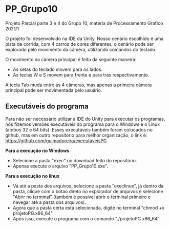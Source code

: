 # PP_Grupo10
Projeto Parcial parte 3 e 4 do Grupo 10, matéria de Processamento Gráfico 2021/1

O projeto foi desenvolvido na IDE da Unity. Nosso cenário escolhido é uma pista de corrida, com 4 carros de cores diferentes, o cenário pode ser explorado pelo movimento da câmera, utilizando comandos do teclado.

O movimento na câmera principal é feito da seguinte maneira:
- As setas do teclado movem para os lados.
- As teclas W e S movem para frente e para trás respectivamente.

A tecla Tab muda entre as 4 câmeras, mas apenas a primeira câmera principal pode ser movimentada pelo usuário.

## Executáveis do programa
Para não ser necessário utilizar a IDE do Unity para executar os programas, nós fizemos versões executáveis do programa para o Windows e o Linux (ambos 32 e 64 bits).
Esses executáveis também foram colocados no github, mas em outro repositório para melhor organização, o link é:
https://github.com/guimadureira/executaveisPG

**Para a execução no Windows**
- Selecione a pasta "exec" no download feito do repositório.
- Apenas execute o arquivo "PP_Grupo10.exe".

**Para a execução no linux**
- Vá até a pasta dos arquivos, selecione a pasta "execlinux", já dentro da pasta, clique com o botao direto no explorador de arquivos e selecione "Abrir no terminal" (também é possível abrir o terminal primeiro e navegar até a pasta dos arquivos).
- Agora que a pasta certa está selecionada, digite no terminal "chmod +x projetoPG.x86_64".
- Após isso, execute o programa com o comando "./projetoPG.x86_64".
